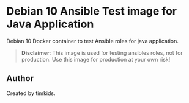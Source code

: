 # Debian 10 Ansible Test image for Java Application

Debian 10 Docker container to test Ansible roles for java application.

> **Disclaimer**: This image is used for testing ansibles roles, not for production. Use this image for production at your own risk!

## Author

Created by timkids.
